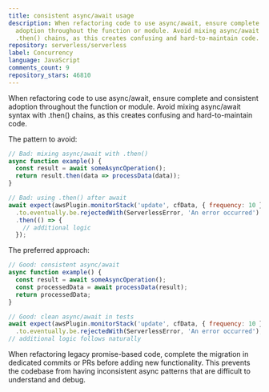 ```yaml
---
title: consistent async/await usage
description: When refactoring code to use async/await, ensure complete and consistent
  adoption throughout the function or module. Avoid mixing async/await syntax with
  .then() chains, as this creates confusing and hard-to-maintain code.
repository: serverless/serverless
label: Concurrency
language: JavaScript
comments_count: 9
repository_stars: 46810
---
```


When refactoring code to use async/await, ensure complete and consistent adoption throughout the function or module. Avoid mixing async/await syntax with .then() chains, as this creates confusing and hard-to-maintain code.

The pattern to avoid:
```javascript
// Bad: mixing async/await with .then()
async function example() {
  const result = await someAsyncOperation();
  return result.then(data => processData(data));
}

// Bad: using .then() after await
await expect(awsPlugin.monitorStack('update', cfData, { frequency: 10 }))
  .to.eventually.be.rejectedWith(ServerlessError, 'An error occurred')
  .then(() => {
    // additional logic
  });
```

The preferred approach:
```javascript
// Good: consistent async/await
async function example() {
  const result = await someAsyncOperation();
  const processedData = await processData(result);
  return processedData;
}

// Good: clean async/await in tests
await expect(awsPlugin.monitorStack('update', cfData, { frequency: 10 }))
  .to.eventually.be.rejectedWith(ServerlessError, 'An error occurred');
// additional logic follows naturally
```

When refactoring legacy promise-based code, complete the migration in dedicated commits or PRs before adding new functionality. This prevents the codebase from having inconsistent async patterns that are difficult to understand and debug.